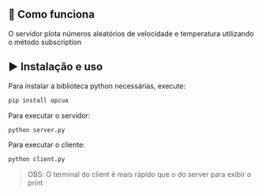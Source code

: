 ## 🚀 Como funciona

O servidor plota números aleatórios de velocidade e temperatura utilizando o método subscription

## :arrow_forward: Instalação e uso

Para instalar a biblioteca python necessárias, execute:
```bash
pip install opcua
```
Para executar o servidor:
```bash
python server.py
```
Para executar o cliente:
```bash
python client.py
```
> OBS: O terminal do client é mais rápido que o do server para exibir o print